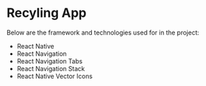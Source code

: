 # Recyling App

Below are the framework and technologies used for in the project:
- React Native
- React Navigation
- React Navigation Tabs
- React Navigation Stack
- React Native Vector Icons

